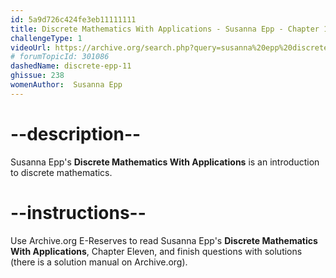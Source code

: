 ```yaml
---
id: 5a9d726c424fe3eb11111111
title: Discrete Mathematics With Applications - Susanna Epp - Chapter 11
challengeType: 1
videoUrl: https://archive.org/search.php?query=susanna%20epp%20discrete%20mathematics
# forumTopicId: 301086
dashedName: discrete-epp-11
ghissue: 238
womenAuthor:  Susanna Epp
---
```


# --description--

Susanna Epp's __Discrete Mathematics With Applications__ is an introduction to discrete mathematics.

# --instructions--

Use Archive.org E-Reserves to read Susanna Epp's __Discrete Mathematics With Applications__, Chapter Eleven, and finish questions with solutions (there is a solution manual on Archive.org). 
